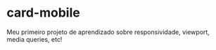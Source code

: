 # card-mobile
Meu primeiro projeto de aprendizado sobre responsividade, viewport, media queries, etc!
